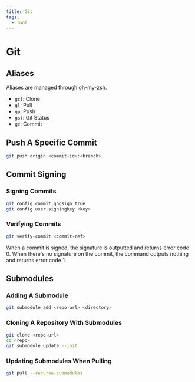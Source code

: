 ```yaml
---
title: Git
tags:
  - Tool
---
```

# Git

## Aliases

Aliases are managed through [oh-my-zsh](/devops/oh-my-zsh).

* `gcl`: Clone
* `gl`: Pull
* `gp`: Push
* `gst`: Git Status
* `gc`: Commit

## Push A Specific Commit

```bash
git push origin <commit-id>:<branch>
```

## Commit Signing

### Signing Commits

```bash
git config commit.gpgsign true
git config user.signingkey <key>
```

### Verifying Commits

```bash
git verify-commit <commit-ref>
```

When a commit is signed, the signature is outputted and returns error code 0.
When there's no signature on the commit, the command outputs nothing and returns
error code 1.

## Submodules

### Adding A Submodule

```bash
git submodule add <repo-url> <directory>
```

### Cloning A Repository With Submodules

```bash
git clone <repo-url>
cd <repo>
git submodule update --init
```

### Updating Submodules When Pulling

```bash
git pull --recurse-submodules
```
